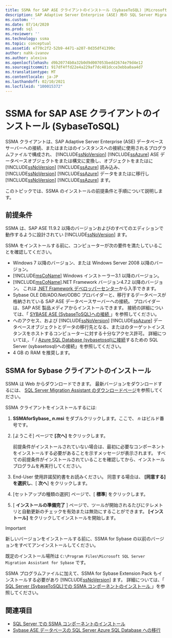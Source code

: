 ```yaml
---
title: SSMA for SAP ASE クライアントのインストール (SybaseToSQL) |Microsoft Docs
description: SAP Adaptive Server Enterprise (ASE) 用の SQL Server Migration Assistant (SSMA) のインストールの前提条件と、のインストール方法について説明します。
ms.custom: ''
ms.date: 07/14/2020
ms.prod: sql
ms.reviewer: ''
ms.technology: ssma
ms.topic: conceptual
ms.assetid: e770c2f2-52b9-4471-a207-0d35df41399c
author: nahk-ivanov
ms.author: alexiva
ms.openlocfilehash: d9b20774b0a32b0d9d007053bedd2674e79d4e12
ms.sourcegitcommit: 917df4ffd22e4a229af7dc481dcce3ebba0aa4d7
ms.translationtype: MT
ms.contentlocale: ja-JP
ms.lasthandoff: 02/10/2021
ms.locfileid: "100015372"
---
```

# <a name="installing-ssma-for-sap-ase-client-sybasetosql"></a>SSMA for SAP ASE クライアントのインストール (SybaseToSQL)

SSMA クライアントは、SAP Adaptive Server Enterprise (ASE) データベースサーバーへの接続、またはまたはのインスタンスへの接続に使用されるプログラムファイルで構成され、 [!INCLUDE[ssNoVersion](../../includes/ssnoversion-md.md)] [!INCLUDE[ssAzure](../../includes/ssazure_md.md)] ASE データベースオブジェクトをまたは構文に変換し、オブジェクトをまたはに [!INCLUDE[ssNoVersion](../../includes/ssnoversion-md.md)] [!INCLUDE[ssAzure](../../includes/ssazure_md.md)] 読み込み、 [!INCLUDE[ssNoVersion](../../includes/ssnoversion-md.md)] [!INCLUDE[ssAzure](../../includes/ssazure_md.md)] データをまたはに移行し [!INCLUDE[ssNoVersion](../../includes/ssnoversion-md.md)] [!INCLUDE[ssAzure](../../includes/ssazure_md.md)] ます。

このトピックでは、SSMA のインストールの前提条件と手順について説明します。

## <a name="prerequisites"></a>前提条件

SSMA は、SAP ASE 11.9.2 以降のバージョンおよびのすべてのエディションで動作するように設計されてい [!INCLUDE[ssNoVersion](../../includes/ssnoversion-md.md)] ます。

SSMA をインストールする前に、コンピューターが次の要件を満たしていることを確認してください。

- Windows 7 以降のバージョン、または Windows Server 2008 以降のバージョン。
- [!INCLUDE[msCoName](../../includes/msconame_md.md)] Windows インストーラー3.1 以降のバージョン。
- [!INCLUDE[msCoName](../../includes/msconame_md.md)].NET Framework バージョン4.7.2 以降のバージョン。 これは [.NET Framework デベロッパーセンター](https://go.microsoft.com/fwlink/?LinkId=48882)から入手できます。
- Sybase OLE DB/ADO.Net/ODBC プロバイダーと、移行するデータベースが格納されている SAP ASE データベースサーバーへの接続。 プロバイダーは、SAP ASE 製品メディアからインストールできます。 接続の詳細については、「 [SYBASE ASE &#40;SybaseToSQL&#41;への接続 ](../../ssma/sybase/connecting-to-sybase-ase-sybasetosql.md)」を参照してください。
- へのアクセス、および [!INCLUDE[ssNoVersion](../../includes/ssnoversion-md.md)] [!INCLUDE[ssAzure](../../includes/ssazure_md.md)] データベースオブジェクトとデータの移行先となる、またはのターゲットインスタンスをホストするコンピューターに対する十分なアクセス許可。 詳細については[ ](../../ssma/sybase/connecting-to-sql-server-sybasetosql.md)、「 / [Azure SQL Database &#40;sybasetosql&#41;に接続](../../ssma/sybase/connecting-to-azure-sql-db-sybasetosql.md)するための SQL Server &#40;sybasetosql&#41;への接続」を参照してください。
- 4 GB の RAM を推奨します。

## <a name="installing-the-ssma-for-sybase-client"></a>SSMA for Sybase クライアントのインストール

SSMA は Web からダウンロードできます。 最新バージョンをダウンロードするには、 [SQL Server Migration Assistant のダウンロードページ](https://aka.ms/ssmaforsybase)を参照してください。

SSMA クライアントをインストールするには:

1. **SSMAforSybase_ *n*.msi** をダブルクリックします。ここで、 *n* はビルド番号です。
2. [ようこそ] ページで **[次へ]** をクリックします。

   前提条件がインストールされていない場合は、最初に必要なコンポーネントをインストールする必要があることを示すメッセージが表示されます。 すべての前提条件がインストールされていることを確認してから、インストールプログラムを再実行してください。

3. End-User 使用許諾契約書をお読みください。 同意する場合は、 **[同意する] を選択し**、[ **次へ**] をクリックします。
4. [セットアップの種類の選択] ページで、[ **標準**] をクリックします。
5. [ **インストールの準備完了** ] ページで、ツールが開始されるたびにテレメトリと自動更新のチェックを有効または無効にすることができます。 **[インストール]** をクリックしてインストールを開始します。

> [!IMPORTANT]
> 新しいバージョンをインストールする前に、SSMA for Sybase の以前のバージョンをすべてアンインストールしてください。

既定のインストール場所は `C:\Program Files\Microsoft SQL Server Migration Assistant for Sybase` です。

SSMA プログラムファイルに加えて、SSMA for Sybase Extension Pack もインストールする必要があり [!INCLUDE[ssNoVersion](../../includes/ssnoversion-md.md)] ます。 詳細については、「 [SQL Server &#40;SybaseToSQL&#41;での SSMA コンポーネントのインストール ](../../ssma/sybase/installing-ssma-components-on-sql-server-sybasetosql.md)」を参照してください。

## <a name="see-also"></a>関連項目

- [SQL Server での SSMA コンポーネントのインストール](../../ssma/sybase/installing-ssma-components-on-sql-server-sybasetosql.md)  
- [Sybase ASE データベースの SQL Server Azure SQL Database への移行](../../ssma/sybase/migrating-sybase-ase-databases-to-sql-server-azure-sql-db-sybasetosql.md)
